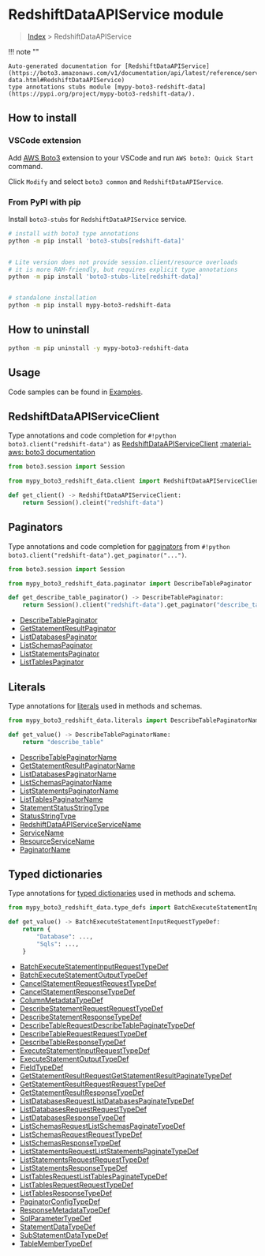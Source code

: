 #  RedshiftDataAPIService module

> [Index](../README.md) > RedshiftDataAPIService

!!! note ""

    Auto-generated documentation for [RedshiftDataAPIService](https://boto3.amazonaws.com/v1/documentation/api/latest/reference/services/redshift-data.html#RedshiftDataAPIService)
    type annotations stubs module [mypy-boto3-redshift-data](https://pypi.org/project/mypy-boto3-redshift-data/).

## How to install

### VSCode extension

Add [AWS Boto3](https://marketplace.visualstudio.com/items?itemName=Boto3typed.boto3-ide)
extension to your VSCode and run `AWS boto3: Quick Start` command.

Click `Modify` and select `boto3 common` and `RedshiftDataAPIService`.

### From PyPI with pip

Install `boto3-stubs` for `RedshiftDataAPIService` service.

```bash
# install with boto3 type annotations
python -m pip install 'boto3-stubs[redshift-data]'


# Lite version does not provide session.client/resource overloads
# it is more RAM-friendly, but requires explicit type annotations
python -m pip install 'boto3-stubs-lite[redshift-data]'


# standalone installation
python -m pip install mypy-boto3-redshift-data
```



## How to uninstall

```bash
python -m pip uninstall -y mypy-boto3-redshift-data
```

## Usage

Code samples can be found in [Examples](./usage.md).

## RedshiftDataAPIServiceClient

Type annotations and code completion for  `#!python boto3.client("redshift-data")` as [RedshiftDataAPIServiceClient](./client.md)
[:material-aws: boto3 documentation](https://boto3.amazonaws.com/v1/documentation/api/latest/reference/services/redshift-data.html#RedshiftDataAPIService.Client)

```python title="Usage example"
from boto3.session import Session

from mypy_boto3_redshift_data.client import RedshiftDataAPIServiceClient

def get_client() -> RedshiftDataAPIServiceClient:
    return Session().cleint("redshift-data")
```


## Paginators

Type annotations and code completion for [paginators](./paginators.md)
from `#!python boto3.client("redshift-data").get_paginator("...")`.

```python title="Usage example"
from boto3.session import Session

from mypy_boto3_redshift_data.paginator import DescribeTablePaginator

def get_describe_table_paginator() -> DescribeTablePaginator:
    return Session().client("redshift-data").get_paginator("describe_table"))
```

- [DescribeTablePaginator](./paginators.md#describetablepaginator)
- [GetStatementResultPaginator](./paginators.md#getstatementresultpaginator)
- [ListDatabasesPaginator](./paginators.md#listdatabasespaginator)
- [ListSchemasPaginator](./paginators.md#listschemaspaginator)
- [ListStatementsPaginator](./paginators.md#liststatementspaginator)
- [ListTablesPaginator](./paginators.md#listtablespaginator)









## Literals

Type annotations for [literals](./literals.md) used in methods and schemas.

```python title="Usage example"
from mypy_boto3_redshift_data.literals import DescribeTablePaginatorName

def get_value() -> DescribeTablePaginatorName:
    return "describe_table"
```

- [DescribeTablePaginatorName](./literals.md#describetablepaginatorname)
- [GetStatementResultPaginatorName](./literals.md#getstatementresultpaginatorname)
- [ListDatabasesPaginatorName](./literals.md#listdatabasespaginatorname)
- [ListSchemasPaginatorName](./literals.md#listschemaspaginatorname)
- [ListStatementsPaginatorName](./literals.md#liststatementspaginatorname)
- [ListTablesPaginatorName](./literals.md#listtablespaginatorname)
- [StatementStatusStringType](./literals.md#statementstatusstringtype)
- [StatusStringType](./literals.md#statusstringtype)
- [RedshiftDataAPIServiceServiceName](./literals.md#redshiftdataapiserviceservicename)
- [ServiceName](./literals.md#servicename)
- [ResourceServiceName](./literals.md#resourceservicename)
- [PaginatorName](./literals.md#paginatorname)




## Typed dictionaries

Type annotations for [typed dictionaries](./type_defs.md) used in methods and schema.

```python title="Usage example"
from mypy_boto3_redshift_data.type_defs import BatchExecuteStatementInputRequestTypeDef

def get_value() -> BatchExecuteStatementInputRequestTypeDef:
    return {
        "Database": ...,
        "Sqls": ...,
    }
```

- [BatchExecuteStatementInputRequestTypeDef](./type_defs.md#batchexecutestatementinputrequesttypedef)
- [BatchExecuteStatementOutputTypeDef](./type_defs.md#batchexecutestatementoutputtypedef)
- [CancelStatementRequestRequestTypeDef](./type_defs.md#cancelstatementrequestrequesttypedef)
- [CancelStatementResponseTypeDef](./type_defs.md#cancelstatementresponsetypedef)
- [ColumnMetadataTypeDef](./type_defs.md#columnmetadatatypedef)
- [DescribeStatementRequestRequestTypeDef](./type_defs.md#describestatementrequestrequesttypedef)
- [DescribeStatementResponseTypeDef](./type_defs.md#describestatementresponsetypedef)
- [DescribeTableRequestDescribeTablePaginateTypeDef](./type_defs.md#describetablerequestdescribetablepaginatetypedef)
- [DescribeTableRequestRequestTypeDef](./type_defs.md#describetablerequestrequesttypedef)
- [DescribeTableResponseTypeDef](./type_defs.md#describetableresponsetypedef)
- [ExecuteStatementInputRequestTypeDef](./type_defs.md#executestatementinputrequesttypedef)
- [ExecuteStatementOutputTypeDef](./type_defs.md#executestatementoutputtypedef)
- [FieldTypeDef](./type_defs.md#fieldtypedef)
- [GetStatementResultRequestGetStatementResultPaginateTypeDef](./type_defs.md#getstatementresultrequestgetstatementresultpaginatetypedef)
- [GetStatementResultRequestRequestTypeDef](./type_defs.md#getstatementresultrequestrequesttypedef)
- [GetStatementResultResponseTypeDef](./type_defs.md#getstatementresultresponsetypedef)
- [ListDatabasesRequestListDatabasesPaginateTypeDef](./type_defs.md#listdatabasesrequestlistdatabasespaginatetypedef)
- [ListDatabasesRequestRequestTypeDef](./type_defs.md#listdatabasesrequestrequesttypedef)
- [ListDatabasesResponseTypeDef](./type_defs.md#listdatabasesresponsetypedef)
- [ListSchemasRequestListSchemasPaginateTypeDef](./type_defs.md#listschemasrequestlistschemaspaginatetypedef)
- [ListSchemasRequestRequestTypeDef](./type_defs.md#listschemasrequestrequesttypedef)
- [ListSchemasResponseTypeDef](./type_defs.md#listschemasresponsetypedef)
- [ListStatementsRequestListStatementsPaginateTypeDef](./type_defs.md#liststatementsrequestliststatementspaginatetypedef)
- [ListStatementsRequestRequestTypeDef](./type_defs.md#liststatementsrequestrequesttypedef)
- [ListStatementsResponseTypeDef](./type_defs.md#liststatementsresponsetypedef)
- [ListTablesRequestListTablesPaginateTypeDef](./type_defs.md#listtablesrequestlisttablespaginatetypedef)
- [ListTablesRequestRequestTypeDef](./type_defs.md#listtablesrequestrequesttypedef)
- [ListTablesResponseTypeDef](./type_defs.md#listtablesresponsetypedef)
- [PaginatorConfigTypeDef](./type_defs.md#paginatorconfigtypedef)
- [ResponseMetadataTypeDef](./type_defs.md#responsemetadatatypedef)
- [SqlParameterTypeDef](./type_defs.md#sqlparametertypedef)
- [StatementDataTypeDef](./type_defs.md#statementdatatypedef)
- [SubStatementDataTypeDef](./type_defs.md#substatementdatatypedef)
- [TableMemberTypeDef](./type_defs.md#tablemembertypedef)

